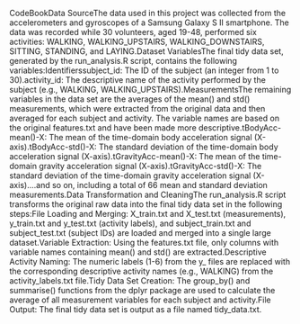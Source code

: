 CodeBookData SourceThe data used in this project was collected from the accelerometers and gyroscopes of a Samsung Galaxy S II smartphone. The data was recorded while 30 volunteers, aged 19-48, performed six activities: WALKING, WALKING_UPSTAIRS, WALKING_DOWNSTAIRS, SITTING, STANDING, and LAYING.Dataset VariablesThe final tidy data set, generated by the run_analysis.R script, contains the following variables:Identifierssubject_id: The ID of the subject (an integer from 1 to 30).activity_id: The descriptive name of the activity performed by the subject (e.g., WALKING, WALKING_UPSTAIRS).MeasurementsThe remaining variables in the data set are the averages of the mean() and std() measurements, which were extracted from the original data and then averaged for each subject and activity. The variable names are based on the original features.txt and have been made more descriptive.tBodyAcc-mean()-X: The mean of the time-domain body acceleration signal (X-axis).tBodyAcc-std()-X: The standard deviation of the time-domain body acceleration signal (X-axis).tGravityAcc-mean()-X: The mean of the time-domain gravity acceleration signal (X-axis).tGravityAcc-std()-X: The standard deviation of the time-domain gravity acceleration signal (X-axis)....and so on, including a total of 66 mean and standard deviation measurements.Data Transformation and CleaningThe run_analysis.R script transforms the original raw data into the final tidy data set in the following steps:File Loading and Merging: X_train.txt and X_test.txt (measurements), y_train.txt and y_test.txt (activity labels), and subject_train.txt and subject_test.txt (subject IDs) are loaded and merged into a single large dataset.Variable Extraction: Using the features.txt file, only columns with variable names containing mean() and std() are extracted.Descriptive Activity Naming: The numeric labels (1-6) from the y_ files are replaced with the corresponding descriptive activity names (e.g., WALKING) from the activity_labels.txt file.Tidy Data Set Creation: The group_by() and summarise() functions from the dplyr package are used to calculate the average of all measurement variables for each subject and activity.File Output: The final tidy data set is output as a file named tidy_data.txt.
